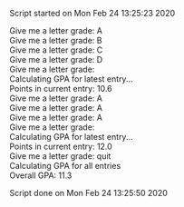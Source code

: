 Script started on Mon Feb 24 13:25:23 2020

Give me a letter grade: A \
Give me a letter grade: B \
Give me a letter grade: C \
Give me a letter grade: D \
Give me a letter grade: \
Calculating GPA for latest entry... \
Points in current entry: 10.6 \
Give me a letter grade: A \
Give me a letter grade: A \
Give me a letter grade: A \
Give me a letter grade: \
Calculating GPA for latest entry... \
Points in current entry: 12.0 \
Give me a letter grade: quit \
Calculating GPA for all entries \
Overall GPA: 11.3 

Script done on Mon Feb 24 13:25:50 2020
